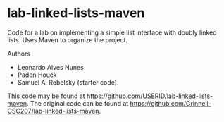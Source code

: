 # lab-linked-lists-maven

Code for a lab on implementing a simple list interface with doubly linked lists. Uses Maven to organize the project.

Authors

* Leonardo Alves Nunes
* Paden Houck
* Samuel A. Rebelsky (starter code).

This code may be found at <https://github.com/USERID/lab-linked-lists-maven>. The original code can be found at <https://github.com/Grinnell-CSC207/lab-linked-lists-maven>.
